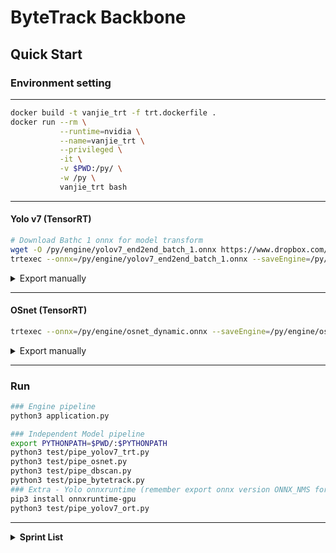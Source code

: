 # ByteTrack Backbone

## Quick Start
### Environment setting
---
```bash
docker build -t vanjie_trt -f trt.dockerfile .
docker run --rm \
           --runtime=nvidia \
           --name=vanjie_trt \
           --privileged \
           -it \
           -v $PWD:/py/ \
           -w /py \
           vanjie_trt bash
```

---
#### Yolo v7 (TensorRT)

```bash 
# Download Bathc 1 onnx for model transform
wget -O /py/engine/yolov7_end2end_batch_1.onnx https://www.dropbox.com/s/k9uixjenfz6qu9e/yolov7_end2end_batch_1.onnx?dl=1
trtexec --onnx=/py/engine/yolov7_end2end_batch_1.onnx --saveEngine=/py/engine/end2end_batch_1.trt --fp16 --workspace=18432
```
<details><summary> Export manually </summary>

```bash 
docker build -t vanjie_onnx -f onnx_export.dockerfile .
docker run --rm \
           --runtime=nvidia \
           --name=vanjie_onnx \
           --privileged \
           -it \
           -v $PWD:/py/ \
           -w /py \
           vanjie_onnx bash
git clone https://github.com/WongKinYiu/yolov7
cd yolov7

# int8 (not recommend, not accurate)
python3 export.py --weights ./yolov7_best.pt --batch=1 --grid --include-nms --simplify --iou-thres 0.45 --conf-thres 0.5 --int8 --device 0
trtexec --onnx=/py/yolov7/yolov7_best.onnx --saveEngine=/py/engine/end2end_batch_1.trt --int8 --workspace=18432 --buildOnly

# fp16 (*** recommend)
python3 export.py --weights ./yolov7_best.pt --batch=1 --grid --include-nms --simplify --iou-thres 0.45 --conf-thres 0.5 --fp16 --device 0
trtexec --onnx=/py/yolov7/yolov7_best.onnx --saveEngine=/py/engine/end2end_batch_1.trt --fp16 --workspace=18432 --buildOnly

# fp32 (not recommend, slow)
python3 export.py --weights ./yolov7_best.pt --batch=1 --grid --include-nms --iou-thres 0.45 --conf-thres 0.5 --device 0 --img-size 640 640
trtexec --onnx=/py/yolov7/yolov7_best.onnx --saveEngine=/py/engine/end2end_batch_1.trt --workspace=18432 --buildOnly
```

#### Test
```bash
python3 test/pipe_yolov7_trt.py # python test case
trtexec --shapes=images:8x3x640x640 --loadEngine=end2end_batch_1.trt # TensorRT Engine tester
```

##### ONNX Runtime - end2end raw onnx ORT
```bash
python3 export.py --weights ./yolov7_best.pt --batch=1 --grid --end2end --simplify --iou-thres 0.45 --conf-thres 0.5 --device 0 --max-wh 1
mv ./yolov7_best.onnx /py/engine/end2end/fp32/runtime_batch_1.onnx
python3 test/pipe_yolov7_ort.py
```
</details>


---
#### OSnet (TensorRT)

```bash
trtexec --onnx=/py/engine/osnet_dynamic.onnx --saveEngine=/py/engine/osnet.engine --minShapes=images:1x3x256x128 --optShapes=images:128x3x256x128 --maxShapes=images:256x3x256x128 --workspace=4096
```
<details><summary> Export manually </summary>

```bash
# copy model weight from vanjie repo.
cp osnet_ain_x0_25_best.pth.tar osnet_ain_x0_25.pth.tar
git clone https://github.com/KaiyangZhou/deep-person-reid.git export_osnet
export PYTHONPATH=$PWD/export_osnet:$PYTHONPATH
# pip3 install pandas torch torchvision gdown tensorboard onnx onnxsim
```
##### modify export.py
> open export_osnet/tools/export.py
```python
# line 13
__model_types = [
    'resnet50', 'mlfn', 'hacnn', 'mobilenetv2_x1_0', 'mobilenetv2_x1_4',
    'osnet_x1_0', 'osnet_x0_75', 'osnet_x0_5', 'osnet_x0_25',
    'osnet_ibn_x1_0', 'osnet_ain_x1_0', 
    'osnet_ain_x0_25']
# line 88 't0' -> 'images' 
input_shapes={'images': list(im.shape)} if dynamic else None)

# remove line 87
dynamic_input_shape=dynamic,
```

##### Export ONNX file (dynamic batch size)
```bash 
# transform onnx
python3 export_osnet/tools/export.py --dynamic --weight /py/engine/osnet_ain_x0_25.pth.tar --include onnx
mv /py/engine/osnet_ain_x0_25.pth.onnx /py/engine/osnet_dynamic.onnx

# transform TRT (* fp16 will cause too much losses, we recommend fp32 as Feature Extractor)
trtexec --onnx=/py/engine/osnet_dynamic.onnx --saveEngine=/py/engine/osnet.engine --minShapes=images:1x3x256x128 --optShapes=images:128x3x256x128 --maxShapes=images:256x3x256x128 --workspace=4096

trtexec --shapes=images:4x3x256x128 --loadEngine=/py/engine/osnet.engine

clear && clear && python3 test/pipe_osnet.py 
# python script setting - batch_size = 256 , dynamic = True 
```

---

##### For specific batch size (from dynamic to specific) (not recommend*, only batch = 1 works.)
```bash 
# tranform onnx (use the dynamic onnx*)
python3 ./tools/dynamic.py /py/engine/osnet_dynamic.onnx 1
# transform TRT
trtexec --onnx=/py/engine/osnet_dynamic_batch_1.onnx --saveEngine=/py/engine/osnet.engine --workspace=4096

# DON't do fp16 , too much losses
# batch - 1 
# trtexec --onnx=/py/engine/osnet_dynamic_batch_1.onnx --saveEngine=/py/engine/osnet.engine --fp16 --workspace=4096 --timingCacheFile=timing.cache
# batch - 256
# trtexec --onnx=/py/engine/osnet_dynamic_batch_256.onnx --saveEngine=/py/engine/osnet.engine --fp16 --workspace=4096 --timingCacheFile=timing.cache
```
</details>

---

### Run
```bash
### Engine pipeline
python3 application.py

### Independent Model pipeline
export PYTHONPATH=$PWD/:$PYTHONPATH
python3 test/pipe_yolov7_trt.py
python3 test/pipe_osnet.py
python3 test/pipe_dbscan.py
python3 test/pipe_bytetrack.py
### Extra - Yolo onnxruntime (remember export onnx version ONNX_NMS for onnxruntime)
pip3 install onnxruntime-gpu
python3 test/pipe_yolov7_ort.py
```
---

<details><summary> <b>Sprint List</b> </summary>

 - [x] Bottleneck Profiling 
    - Found out: Big Model to GPU - Yolov7(TensorRT), OSNet(TensorRT), DBSCAN(cuML.DBSCAN)
    - faster in CPU : Bytetrack, Digraph
 - [x] Docker Env Configuration
 - [x] Transform Yolo and OSNet into TRT 
 - [x] CUDA kernel for Preprocessing <br/>(Bilinear Interpolation, Transpose, Normalise), Different combination latency profiling, Fastest method is ~0.18ms/img
 - [x] Test the [Yolov7 engine](pipe_yolov7_trt.py)
 - [x] Test the [OSNet engine](pipe_osnet.py)
 - [x] Test the [ByteTrack engine](pipe_bytetrack.py)
 - [x] Test the [DBScan engine](pipe_dbscan.py)
 
 - [x] Transform pseudo clustering into cupy (cosine_distance in cupy) [checkout](https://github.com/royinx/GPU-tracker/blob/a5124591632503137d74135fc0a950de6cd96a9d/src/distance.py)
 - [x] profile cuML.DBSCAN vs pseudo clustering

```diff
CPU dbscan :  1x   (6.06770 s)
CPU pseudo : ~5x   (1.24645 s)
- GPU dbscan : 131x  (0.04617 s)
```
 - [x] use (Normalised vector + Euclidean) instead of (vector + cosine_distance) [cosine bug in cuML](https://github.com/rapidsai/cuml/issues/4938) <br/> eps_cosine = {0.25, 0.27} <br/>
 eps_euclidean = {0.705, 0.725}

 - [x] clean up temporary variables & most of the self.dict 
 - [x] application pipeline, 4 func left (cluster_occlusions, resolve_issues, save_pickle, load_previous_clusters)
 - [x] splitting 1min video into 10seconds videos
 <br/>-> split into 256 frames(~25*10frames) a batch (~7 batches) 
 <br/>-> save 2 seconds mean embeddings for continuation rematch
 - [x] Init multiple GPU Thread / Stream using cupy

 - [x] Removing cuML , use CUDA script instead. 
 - [x] Modifying Struct `Point` from 2D to n-dimensions (512)
 - [x] Test and profiling


 - [ ] Engine I/O: (Eugene will handle)
 <br/>In: add pull job janitor (Boto3) 
 <br/> out: Pack and upload the mean_embeddings.pkl for next video
 <br/> out: send request to Tracker Stats

---
</details>
